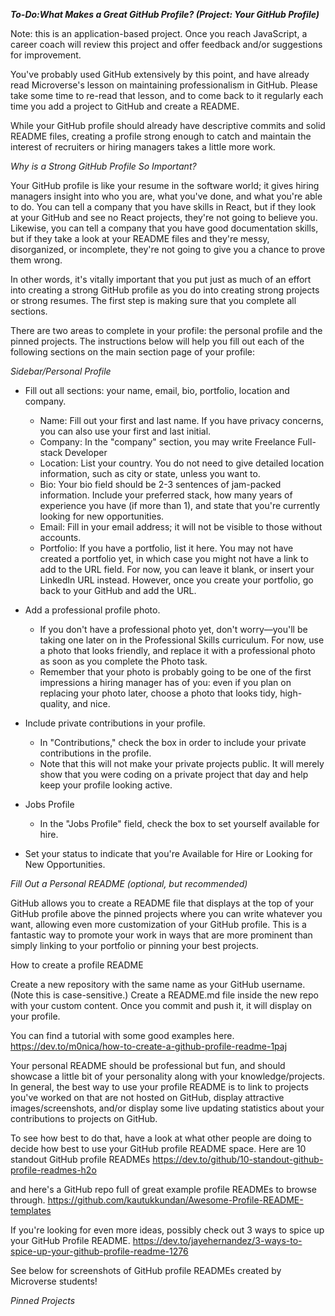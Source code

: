 


***To-Do:What Makes a Great GitHub Profile? (Project: Your GitHub Profile)***

Note: this is an application-based project. Once you reach JavaScript, a career coach will review this project and offer feedback and/or suggestions for improvement.

You've probably used GitHub extensively by this point, and have already read Microverse's lesson on maintaining professionalism in GitHub. Please take some time to re-read that lesson, and to come back to it regularly each time you add a project to GitHub and create a README.

While your GitHub profile should already have descriptive commits and solid README files, creating a profile strong enough to catch and maintain the interest of recruiters or hiring managers takes a little more work.

*Why is a Strong GitHub Profile So Important?*

Your GitHub profile is like your resume in the software world; it gives hiring managers insight into who you are, what you've done, and what you're able to do. You can tell a company that you have skills in React, but if they look at your GitHub and see no React projects, they're not going to believe you. Likewise, you can tell a company that you have good documentation skills,  but if they take a look at your README files and they're messy, disorganized, or incomplete, they're not going to give you a chance to prove them wrong.

In other words, it's vitally important that you put just as much of an effort into creating a strong GitHub profile as you do into creating strong projects or strong resumes. The first step is making sure that you complete all sections. 

There are two areas to complete in your profile: the personal profile and the pinned projects. The instructions below will help you fill out each of the following sections on the main section page of your profile:


*Sidebar/Personal Profile*

* Fill out all sections: your name, email, bio, portfolio, location and company. 
  - Name: Fill out your first and last name. If you have privacy concerns, you can also use your first and last initial.
  - Company: In the "company" section, you may write Freelance Full-stack Developer
  - Location: List your country. You do not need to give detailed location information, such as city or state, unless you want to.
  - Bio: Your bio field should be 2-3 sentences of jam-packed information. Include your preferred stack, how many years of experience you have (if more than 1), and state that you're currently looking for new opportunities.
  - Email: Fill in your email address; it will not be visible to those without accounts.
  - Portfolio: If you have a portfolio, list it here. You may not have created a portfolio yet, in which case you might not have a link to add to the URL field. For now, you can leave it blank, or insert your LinkedIn URL instead. However, once you create your portfolio, go back to your GitHub and add the URL.

* Add a professional profile photo.
  - If you don't have a professional photo yet, don't worry—you'll be taking one later on in the Professional Skills curriculum. For now, use a photo that looks friendly, and replace it with a professional photo as soon as you complete the Photo task.
  - Remember that your photo is probably going to be one of the first impressions a hiring manager has of you: even if you plan on replacing your photo later, choose a photo that looks tidy, high-quality, and nice.

* Include private contributions in your profile.
  - In "Contributions," check the box in order to include your private contributions in the profile.
  - Note that this will not make your private projects public. It will merely show that you were coding on a private project that day and help keep your profile looking active.


* Jobs Profile
  - In the "Jobs Profile" field, check the box to set yourself available for hire.

* Set your status to indicate that you're Available for Hire or Looking for New Opportunities.


*Fill Out a Personal README (optional, but recommended)*

GitHub allows you to create a README file that displays at the top of your GitHub profile above the pinned projects where you can write whatever you want, allowing even more customization of your GitHub profile. This is a fantastic way to promote your work in ways that are more prominent than simply linking to your portfolio or pinning your best projects.

How to create a profile README

Create a new repository with the same name as your GitHub username. (Note this is case-sensitive.)
Create a README.md file inside the new repo with your custom content.
Once you commit and push it, it will display on your profile.

You can find a tutorial with some good examples here. 
https://dev.to/m0nica/how-to-create-a-github-profile-readme-1paj


Your personal README should be professional but fun, and should showcase a little bit of your personality along with your knowledge/projects. In general, the best way to use your profile README is to link to projects you've worked on that are not hosted on GitHub, display attractive images/screenshots, and/or display some live updating statistics about your contributions to projects on GitHub.

To see how best to do that, have a look at what other people are doing to decide how best to use your GitHub profile README space. Here are 10 standout GitHub profile READMEs 
https://dev.to/github/10-standout-github-profile-readmes-h2o

and here's a GitHub repo full of great example profile READMEs to browse through.
https://github.com/kautukkundan/Awesome-Profile-README-templates


If you're looking for even more ideas, possibly check out 3 ways to spice up your GitHub Profile README.
https://dev.to/jayehernandez/3-ways-to-spice-up-your-github-profile-readme-1276


See below for screenshots of GitHub profile READMEs created by Microverse students!


*Pinned Projects*



